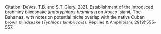 Citation: DeVos, T.B. and S.T. Giery. 2021. Establishment of the introduced brahminy blindsnake (_Indotyphlops braminus_) on Abaco Island, The Bahamas, with notes on potential niche overlap with the native Cuban brown blindsnake (_Typhlops lumbricalis_). Reptiles & Amphibians 28(3):555-557.
